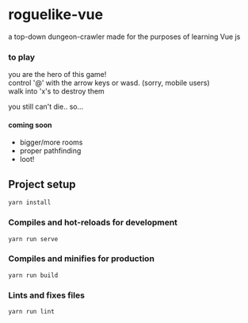 # roguelike-vue

a top-down dungeon-crawler made for the purposes of learning Vue js

### to play
you are the hero of this game!  
control '@' with the arrow keys or wasd. (sorry, mobile users)  
walk into 'x's to destroy them  

you still can't die.. so...  

#### coming soon
* bigger/more rooms
* proper pathfinding
* loot!

## Project setup
```
yarn install
```

### Compiles and hot-reloads for development
```
yarn run serve
```

### Compiles and minifies for production
```
yarn run build
```

### Lints and fixes files
```
yarn run lint
```
